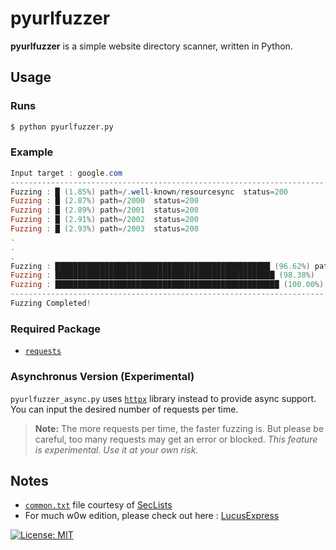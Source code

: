 # pyurlfuzzer

**pyurlfuzzer** is a simple website directory scanner, written in Python.

## Usage
### Runs
```bash
$ python pyurlfuzzer.py
```
### Example
```ps1
Input target : google.com
----------------------------------------------------------------------
Fuzzing : █ (1.85%)	path=/.well-known/resourcesync	status=200
Fuzzing : █ (2.87%)	path=/2000	status=200
Fuzzing : █ (2.89%)	path=/2001	status=200
Fuzzing : █ (2.91%)	path=/2002	status=200
Fuzzing : █ (2.93%)	path=/2003	status=200
.
.
.
Fuzzing : ████████████████████████████████████████████████ (96.62%)	path=/wordpress	status=200
Fuzzing : █████████████████████████████████████████████████ (98.38%)	path=/xfer	status=405
Fuzzing : ██████████████████████████████████████████████████ (100.00%)	path=/~www
----------------------------------------------------------------------
Fuzzing Completed!
```
### Required Package
- [`requests`](https://pypi.org/project/requests/)

### Asynchronus Version (Experimental)
`pyurlfuzzer_async.py` uses [`httpx`](https://pypi.org/project/requests/) library instead to provide async support.
You can input the desired number of requests per time.
> **Note:** The more requests per time, the faster fuzzing is. But please be careful, too many requests may get an error or blocked. *This feature is experimental. Use it at your own risk.*

## Notes
- [`common.txt`](https://github.com/richeyphu/pyurlfuzzer/blob/main/src/common.txt) file courtesy of [SecLists](https://github.com/danielmiessler/SecLists/blob/master/Discovery/Web-Content/common.txt)
- For much w0w edition, please check out here : [LucusExpress](https://github.com/karinzaa/LucusExpress)

[![License: MIT](https://img.shields.io/badge/license-MIT-blue?style=flat-square)](LICENSE)
